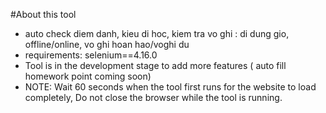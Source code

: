 #About this tool
- auto check diem danh, kieu di hoc, kiem tra vo ghi : di dung gio, offline/online, vo ghi hoan hao/voghi du
- requirements: selenium==4.16.0
- Tool is in the development stage to add more features ( auto fill homework point coming soon)
- NOTE: Wait 60 seconds when the tool first runs for the website to load completely, Do not close the browser while the tool is running.
